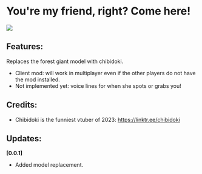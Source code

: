 
# You're my friend, right? Come here!

![](https://static-cdn.jtvnw.net/jtv_user_pictures/80055aff-4463-4332-939d-2a5d5ff08bec-profile_image-300x300.png)

## Features:
Replaces the forest giant model with chibidoki.
- Client mod: will work in multiplayer even if the other players do not have the mod installed.
- Not implemented yet: voice lines for when she spots or grabs you!

## Credits:
- Chibidoki is the funniest vtuber of 2023: https://linktr.ee/chibidoki

## Updates:
**[0.0.1]**  
- Added model replacement.